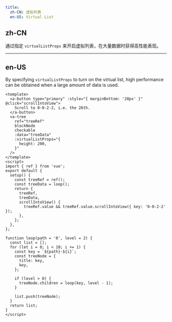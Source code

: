 ```yaml
title:
  zh-CN: 虚拟列表
  en-US: Virtual List
```

## zh-CN

通过指定 `virtualListProps` 来开启虚拟列表，在大量数据时获得高性能表现。

---

## en-US

By specifying `virtualListProps` to turn on the virtual list, high performance can be obtained when a large amount of data is used.

```vue
<template>
  <a-button type="primary" :style="{ marginBottom: '20px' }" @click="scrollIntoView">
    Scroll to 0-0-2-2, i.e. the 26th.
  </a-button>
  <a-tree
    ref="treeRef"
    blockNode
    checkable
    :data="treeData"
    :virtualListProps="{
      height: 200,
    }"
  />
</template>
<script>
import { ref } from 'vue';
export default {
  setup() {
    const treeRef = ref();
    const treeData = loop();
    return {
      treeRef,
      treeData,
      scrollIntoView() {
        treeRef.value && treeRef.value.scrollIntoView({ key: '0-0-2-2' });
      },
    };
  },
};

function loop(path = '0', level = 2) {
  const list = [];
  for (let i = 0; i < 10; i += 1) {
    const key = `${path}-${i}`;
    const treeNode = {
      title: key,
      key,
    };

    if (level > 0) {
      treeNode.children = loop(key, level - 1);
    }

    list.push(treeNode);
  }
  return list;
}
</script>
```
